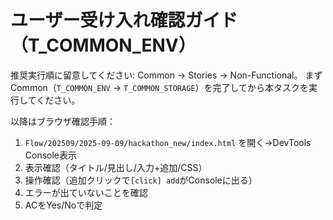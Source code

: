 # ユーザー受け入れ確認ガイド（T_COMMON_ENV）

推奨実行順に留意してください: Common → Stories → Non-Functional。
まずCommon（`T_COMMON_ENV` → `T_COMMON_STORAGE`）を完了してから本タスクを実行してください。

以降はブラウザ確認手順：
1) `Flow/202509/2025-09-09/hackathon_new/index.html` を開く→DevTools Console表示
2) 表示確認（タイトル/見出し/入力+追加/CSS）
3) 操作確認（追加クリックで`[click] add`がConsoleに出る）
4) エラーが出ていないことを確認
5) ACをYes/Noで判定
